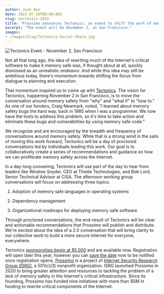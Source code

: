 ```yaml
---
author: Josh Aas
date: 2023-07-26T00:00:00Z
slug: tectonics-2023
title: "Prossimo announces Tectonics: an event to shift the work of memory safety forward "
excerpt: "The event will be November 2, in San Francisco."
images:
- /images/blog/Tectonics-Social-Share.jpg
---
```


<div class="card border-0 mb-3 pic-quote-right">
    <img alt="Tectonics Event - November 2, San Francisco" class="mx-auto img-fluid" src="/images/blog/Tectonics-Social-Share-Square.jpg" />
</div>

Not all that long ago, the idea of rewriting much of the Internet's critical software to make it memory safe was, if thought about at all, quickly dismissed as an unrealistic endeavor. And while this idea may still be ambitious today, there's momentum towards shifting the focus from dialogue to planning and execution.

That momentum inspired us to come up with [Tectonics](https://tectonics.memorysafety.org). The vision for Tectonics, happening November 2 in San Francisco, is to move the conversation around memory safety from "why" and "what if" to "how to." As one of our funders, Craig Newmark, noted, "I learned about memory safety bugs the hard way, back in 1985 when I was a programmer. We now have the tools to address this problem, so it's time to take action and eliminate these bugs and vulnerabilities by using memory safe code."

We recognize and are encouraged by the breadth and frequency of conversations around memory safety. While that is a strong wind in the sails of moving this work forward, Tectonics will be a day of proctored conversations led by individuals leading this work. Our goal is to collaboratively create a series of recommendations and guidance on how we can proliferate memory safety across the Internet.

In a day-long convening, Tectonics will use part of the day to hear from leaders like Window Snyder, CEO at Thistle Technologies, and Bob Lord, Senior Technical Advisor at CISA. The afternoon working group conversations will focus on addressing three topics:

1.  Adoption of memory safe languages in operating systems

2.  Dependency management

3.  Organizational roadmaps for deploying memory safe software

Through proctored conversations, the end-result of Tectonics will be clear and actionable recommendations that Prossimo will publish and distribute. We're excited about the idea of a 2.0 conversation that will bring clarity to our collective work to build a more secure Internet for everyone, everywhere.

Tectonics [sponsorships begin at $5,000](https://tectonics.memorysafety.org/pdf/Memory%20Safety%20Event%20Prospectus.pdf) and are available now. Registration will open later this year, however you can [save the date](https://tectonics.memorysafety.org/#save-the-date) now to be notified once registration opens.
[Prossimo](https://memorysafety.org) is a project of [Internet Security Research Group (ISRG)](https://abetterinternet.org), a 501(c)(3) nonprofit organization. ISRG launched Prossimo in 2020 to bring greater attention and resources to tackling the problem of a lack of memory safety in the Internet's critical infrastructure. Since its founding, Prossimo has funded nine initiatives with more than $5M in funding to rewrite critical components of the Internet.